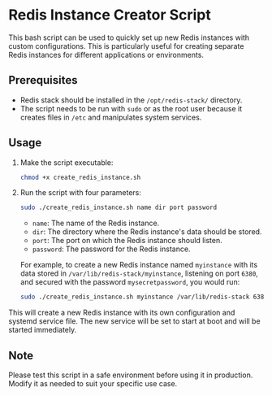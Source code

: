 # Redis Instance Creator Script

This bash script can be used to quickly set up new Redis instances with custom configurations. This is particularly useful for creating separate Redis instances for different applications or environments.

## Prerequisites

- Redis stack should be installed in the `/opt/redis-stack/` directory.
- The script needs to be run with `sudo` or as the root user because it creates files in `/etc` and manipulates system services.

## Usage

1. Make the script executable:

    ```bash
    chmod +x create_redis_instance.sh
    ```

2. Run the script with four parameters:

    ```bash
    sudo ./create_redis_instance.sh name dir port password
    ```

    - `name`: The name of the Redis instance.
    - `dir`: The directory where the Redis instance's data should be stored.
    - `port`: The port on which the Redis instance should listen.
    - `password`: The password for the Redis instance.

    For example, to create a new Redis instance named `myinstance` with its data stored in `/var/lib/redis-stack/myinstance`, listening on port `6380`, and secured with the password `mysecretpassword`, you would run:

    ```bash
    sudo ./create_redis_instance.sh myinstance /var/lib/redis-stack 6380 mysecretpassword
    ```

This will create a new Redis instance with its own configuration and systemd service file. The new service will be set to start at boot and will be started immediately.

## Note

Please test this script in a safe environment before using it in production. Modify it as needed to suit your specific use case.
